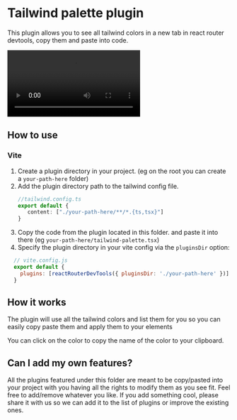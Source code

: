 # Tailwind palette plugin

This plugin allows you to see all tailwind colors in a new tab in react router devtools, copy them and paste into code.

<video controls="controls" src="./color-palette.mp4" ></video>

## How to use


### Vite
1. Create a plugin directory in your project. (eg on the root you can create a `your-path-here` folder)
2. Add the plugin directory path to the tailwind config file.
     ```ts
     //tailwind.config.ts
     export default {
        content: ["./your-path-here/**/*.{ts,tsx}"]
     }
     ```
4. Copy the code from the plugin located in this folder. and paste it into there (eg `your-path-here/tailwind-palette.tsx`)
5. Specify the plugin directory in your vite config via the `pluginsDir` option:

```js
  // vite.config.js
  export default {
    plugins: [reactRouterDevTools({ pluginsDir: './your-path-here' })]
  }
```


## How it works

The plugin will use all the tailwind colors and list them for you so you can easily copy paste them and apply them to your elements

You can click on the color to copy the name of the color to your clipboard.


## Can I add my own features?

All the plugins featured under this folder are meant to be copy/pasted into your project with you having all the rights to modify them as you see fit. Feel free to add/remove whatever you like. If you add something cool, please share it with us so we can add it to the list of plugins or improve the existing ones.
